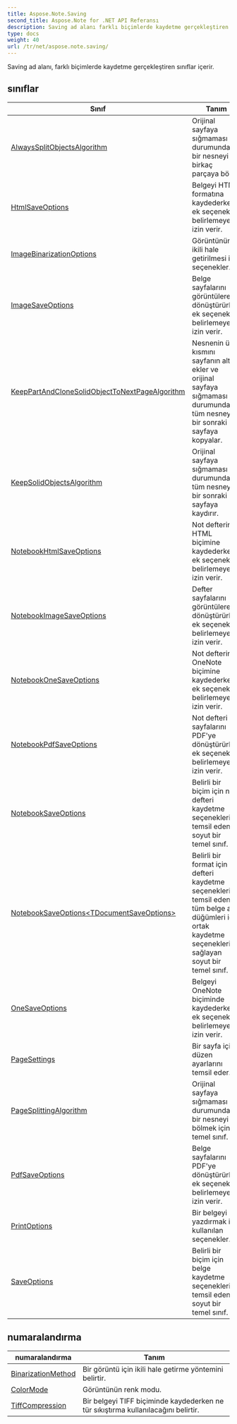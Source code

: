 ```yaml
---
title: Aspose.Note.Saving
second_title: Aspose.Note for .NET API Referansı
description: Saving ad alanı farklı biçimlerde kaydetme gerçekleştiren sınıflar içerir.
type: docs
weight: 40
url: /tr/net/aspose.note.saving/
---
```

Saving ad alanı, farklı biçimlerde kaydetme gerçekleştiren sınıflar içerir.

## sınıflar

| Sınıf | Tanım |
| --- | --- |
| [AlwaysSplitObjectsAlgorithm](./alwayssplitobjectsalgorithm/) | Orijinal sayfaya sığmaması durumunda bir nesneyi birkaç parçaya böler. |
| [HtmlSaveOptions](./htmlsaveoptions/) | Belgeyi HTML formatına kaydederken ek seçenekler belirlemeye izin verir. |
| [ImageBinarizationOptions](./imagebinarizationoptions/) | Görüntünün ikili hale getirilmesi için seçenekler. |
| [ImageSaveOptions](./imagesaveoptions/) | Belge sayfalarını görüntülere dönüştürürken ek seçenekler belirlemeye izin verir. |
| [KeepPartAndCloneSolidObjectToNextPageAlgorithm](./keeppartandclonesolidobjecttonextpagealgorithm/) | Nesnenin üst kısmını sayfanın altına ekler ve orijinal sayfaya sığmaması durumunda tüm nesneyi bir sonraki sayfaya kopyalar. |
| [KeepSolidObjectsAlgorithm](./keepsolidobjectsalgorithm/) | Orijinal sayfaya sığmaması durumunda tüm nesneyi bir sonraki sayfaya kaydırır. |
| [NotebookHtmlSaveOptions](./notebookhtmlsaveoptions/) | Not defterini HTML biçimine kaydederken ek seçenekler belirlemeye izin verir. |
| [NotebookImageSaveOptions](./notebookimagesaveoptions/) | Defter sayfalarını görüntülere dönüştürürken ek seçenekler belirlemeye izin verir. |
| [NotebookOneSaveOptions](./notebookonesaveoptions/) | Not defterini OneNote biçimine kaydederken ek seçenekler belirlemeye izin verir. |
| [NotebookPdfSaveOptions](./notebookpdfsaveoptions/) | Not defteri sayfalarını PDF'ye dönüştürürken ek seçenekler belirlemeye izin verir. |
| [NotebookSaveOptions](./notebooksaveoptions/) | Belirli bir biçim için not defteri kaydetme seçeneklerini temsil eden soyut bir temel sınıf. |
| [NotebookSaveOptions&lt;TDocumentSaveOptions&gt;](./notebooksaveoptions-1/) | Belirli bir format için not defteri kaydetme seçeneklerini temsil eden ve tüm belge alt düğümleri için ortak kaydetme seçenekleri sağlayan soyut bir temel sınıf. |
| [OneSaveOptions](./onesaveoptions/) | Belgeyi OneNote biçiminde kaydederken ek seçenekler belirlemeye izin verir. |
| [PageSettings](./pagesettings/) | Bir sayfa için düzen ayarlarını temsil eder. |
| [PageSplittingAlgorithm](./pagesplittingalgorithm/) | Orijinal sayfaya sığmaması durumunda bir nesneyi bölmek için temel sınıf. |
| [PdfSaveOptions](./pdfsaveoptions/) | Belge sayfalarını PDF'ye dönüştürürken ek seçenekler belirlemeye izin verir. |
| [PrintOptions](./printoptions/) | Bir belgeyi yazdırmak için kullanılan seçenekler. |
| [SaveOptions](./saveoptions/) | Belirli bir biçim için belge kaydetme seçeneklerini temsil eden soyut bir temel sınıf. |
## numaralandırma

| numaralandırma | Tanım |
| --- | --- |
| [BinarizationMethod](./binarizationmethod/) | Bir görüntü için ikili hale getirme yöntemini belirtir. |
| [ColorMode](./colormode/) | Görüntünün renk modu. |
| [TiffCompression](./tiffcompression/) | Bir belgeyi TIFF biçiminde kaydederken ne tür sıkıştırma kullanılacağını belirtir. |


